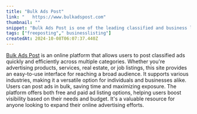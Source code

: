 ```yaml
---
title: "Bulk Ads Post"
link: "   https://www.bulkadspost.com"
thumbnail: ""
snippet: "Bulk Ads Post is one of the leading classified and business listing sites where you can post free ads for health, jobs, and everything else."
tags: ["freeposting"," businesslisting"]
createdAt: 2024-10-08T06:07:37.440Z
---
```

[Bulk Ads Post](https://www.bulkadspost.com/business/shoviv-software-pvt-ltd/) is an online platform that allows users to post classified ads quickly and efficiently across multiple categories. Whether you're advertising products, services, real estate, or job listings, this site provides an easy-to-use interface for reaching a broad audience. It supports various industries, making it a versatile option for individuals and businesses alike. Users can post ads in bulk, saving time and maximizing exposure. The platform offers both free and paid ad listing options, helping users boost visibility based on their needs and budget. It's a valuable resource for anyone looking to expand their online advertising efforts.
